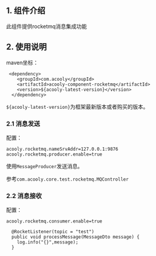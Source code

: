 <!-- title: 分布式消息组件 -->
<!-- type: app -->
<!-- author: qiubo -->
## 1. 组件介绍

此组件提供rocketmq消息集成功能

## 2. 使用说明

maven坐标：

     <dependency>
        <groupId>com.acooly</groupId>
        <artifactId>acooly-component-rocketmq</artifactId>
        <version>${acooly-latest-version}</version>
      </dependency>

`${acooly-latest-version}`为框架最新版本或者购买的版本。

### 2.1 消息发送

配置：

    acooly.rocketmq.nameSrvAddr=127.0.0.1:9876
    acooly.rocketmq.producer.enable=true

使用`MessageProducer`发送消息。

参考`com.acooly.core.test.rocketmq.MQController`

### 2.2 消息接收

配置：

    acooly.rocketmq.consumer.enable=true

      @RocketListener(topic = "test")
      public void processMessage(MessageDto message) {
        log.info("{}",message);
      }